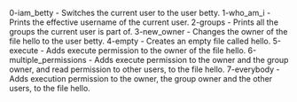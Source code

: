 0-iam_betty - Switches the current user to the user betty.
1-who_am_i - Prints the effective username of the current user.
2-groups - Prints all the groups the current user is part of.
3-new_owner - Changes the owner of the file hello to the user betty.
4-empty - Creates an empty file called hello.
5-execute - Adds execute permission to the owner of the file hello.
6-multiple_permissions - Adds execute permission to the owner and the group owner, and read permission to other users, to the file hello.
7-everybody - Adds execution permission to the owner, the group owner and the other users, to the file hello.
